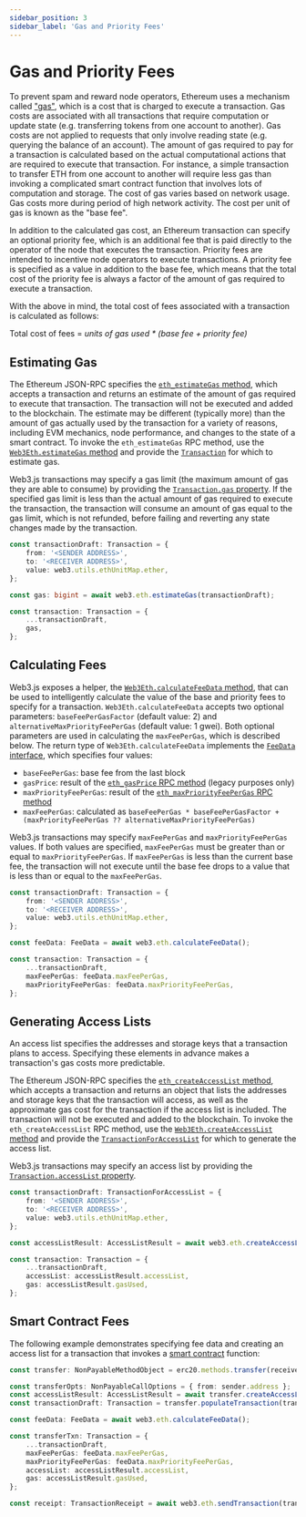 ```yaml
---
sidebar_position: 3
sidebar_label: 'Gas and Priority Fees'
---
```


# Gas and Priority Fees

To prevent spam and reward node operators, Ethereum uses a mechanism called ["gas"](https://ethereum.org/en/gas/), which is a cost that is charged to execute a transaction. Gas costs are associated with all transactions that require computation or update state (e.g. transferring tokens from one account to another). Gas costs are not applied to requests that only involve reading state (e.g. querying the balance of an account). The amount of gas required to pay for a transaction is calculated based on the actual computational actions that are required to execute that transaction. For instance, a simple transaction to transfer ETH from one account to another will require less gas than invoking a complicated smart contract function that involves lots of computation and storage. The cost of gas varies based on network usage. Gas costs more during period of high network activity. The cost per unit of gas is known as the "base fee".

In addition to the calculated gas cost, an Ethereum transaction can specify an optional priority fee, which is an additional fee that is paid directly to the operator of the node that executes the transaction. Priority fees are intended to incentive node operators to execute transactions. A priority fee is specified as a value in addition to the base fee, which means that the total cost of the priority fee is always a factor of the amount of gas required to execute a transaction.

With the above in mind, the total cost of fees associated with a transaction is calculated as follows:

Total cost of fees = _units of gas used \* (base fee + priority fee)_

## Estimating Gas

The Ethereum JSON-RPC specifies the [`eth_estimateGas` method](https://ethereum.org/en/developers/docs/apis/json-rpc/#eth_estimategas), which accepts a transaction and returns an estimate of the amount of gas required to execute that transaction. The transaction will not be executed and added to the blockchain. The estimate may be different (typically more) than the amount of gas actually used by the transaction for a variety of reasons, including EVM mechanics, node performance, and changes to the state of a smart contract. To invoke the `eth_estimateGas` RPC method, use the [`Web3Eth.estimateGas` method](/api/web3-eth/class/Web3Eth#estimateGas) and provide the [`Transaction`](/api/web3-types/interface/Transaction) for which to estimate gas.

Web3.js transactions may specify a gas limit (the maximum amount of gas they are able to consume) by providing the [`Transaction.gas` property](/api/web3/namespace/types#gas). If the specified gas limit is less than the actual amount of gas required to execute the transaction, the transaction will consume an amount of gas equal to the gas limit, which is not refunded, before failing and reverting any state changes made by the transaction.

```ts
const transactionDraft: Transaction = {
	from: '<SENDER ADDRESS>',
	to: '<RECEIVER ADDRESS>',
	value: web3.utils.ethUnitMap.ether,
};

const gas: bigint = await web3.eth.estimateGas(transactionDraft);

const transaction: Transaction = {
	...transactionDraft,
	gas,
};
```

## Calculating Fees

Web3.js exposes a helper, the [`Web3Eth.calculateFeeData` method](/api/web3-eth/class/Web3Eth#calculateFeeData), that can be used to intelligently calculate the value of the base and priority fees to specify for a transaction. `Web3Eth.calculateFeeData` accepts two optional parameters: `baseFeePerGasFactor` (default value: 2) and `alternativeMaxPriorityFeePerGas` (default value: 1 gwei). Both optional parameters are used in calculating the `maxFeePerGas`, which is described below. The return type of `Web3Eth.calculateFeeData` implements the [`FeeData` interface](/api/web3/namespace/types/#FeeData), which specifies four values:

-   `baseFeePerGas`: base fee from the last block
-   `gasPrice`: result of the [`eth_gasPrice` RPC method](https://ethereum.org/en/developers/docs/apis/json-rpc/#eth_gasprice) (legacy purposes only)
-   `maxPriorityFeePerGas`: result of the [`eth_maxPriorityFeePerGas` RPC method](https://github.com/ethereum/execution-apis/blob/4140e528360fea53c34a766d86a000c6c039100e/src/eth/fee_market.yaml#L29-L42)
-   `maxFeePerGas`: calculated as `baseFeePerGas * baseFeePerGasFactor + (maxPriorityFeePerGas ?? alternativeMaxPriorityFeePerGas)`

Web3.js transactions may specify `maxFeePerGas` and `maxPriorityFeePerGas` values. If both values are specified, `maxFeePerGas` must be greater than or equal to `maxPriorityFeePerGas`. If `maxFeePerGas` is less than the current base fee, the transaction will not execute until the base fee drops to a value that is less than or equal to the `maxFeePerGas`.

```ts
const transactionDraft: Transaction = {
	from: '<SENDER ADDRESS>',
	to: '<RECEIVER ADDRESS>',
	value: web3.utils.ethUnitMap.ether,
};

const feeData: FeeData = await web3.eth.calculateFeeData();

const transaction: Transaction = {
	...transactionDraft,
	maxFeePerGas: feeData.maxFeePerGas,
	maxPriorityFeePerGas: feeData.maxPriorityFeePerGas,
};
```

## Generating Access Lists

An access list specifies the addresses and storage keys that a transaction plans to access. Specifying these elements in advance makes a transaction's gas costs more predictable.

The Ethereum JSON-RPC specifies the [`eth_createAccessList` method](https://github.com/ethereum/execution-apis/blob/4140e528360fea53c34a766d86a000c6c039100e/src/eth/execute.yaml#L54-L97), which accepts a transaction and returns an object that lists the addresses and storage keys that the transaction will access, as well as the approximate gas cost for the transaction if the access list is included. The transaction will not be executed and added to the blockchain. To invoke the `eth_createAccessList` RPC method, use the [`Web3Eth.createAccessList` method](/api/web3-eth/function/createAccessList) and provide the [`TransactionForAccessList`](/api/web3-types/interface/TransactionForAccessList) for which to generate the access list.

Web3.js transactions may specify an access list by providing the [`Transaction.accessList` property](/api/web3/namespace/types#accessList).

```ts
const transactionDraft: TransactionForAccessList = {
	from: '<SENDER ADDRESS>',
	to: '<RECEIVER ADDRESS>',
	value: web3.utils.ethUnitMap.ether,
};

const accessListResult: AccessListResult = await web3.eth.createAccessList(transactionDraft);

const transaction: Transaction = {
	...transactionDraft,
	accessList: accessListResult.accessList,
	gas: accessListResult.gasUsed,
};
```

## Smart Contract Fees

The following example demonstrates specifying fee data and creating an access list for a transaction that invokes a [smart contract](/guides/smart_contracts/smart_contracts_guide) function:

```ts
const transfer: NonPayableMethodObject = erc20.methods.transfer(receiver.address, 1);

const transferOpts: NonPayableCallOptions = { from: sender.address };
const accessListResult: AccessListResult = await transfer.createAccessList(transferOpts);
const transactionDraft: Transaction = transfer.populateTransaction(transferOpts);

const feeData: FeeData = await web3.eth.calculateFeeData();

const transferTxn: Transaction = {
	...transactionDraft,
	maxFeePerGas: feeData.maxFeePerGas,
	maxPriorityFeePerGas: feeData.maxPriorityFeePerGas,
	accessList: accessListResult.accessList,
	gas: accessListResult.gasUsed,
};

const receipt: TransactionReceipt = await web3.eth.sendTransaction(transferTxn);
```
